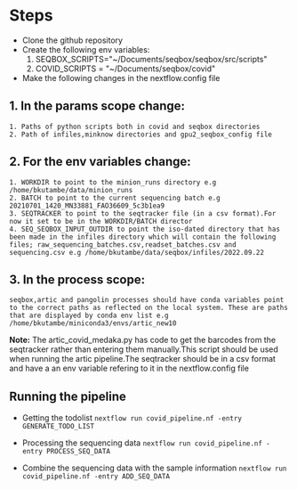 # Steps

* Clone the github repository
* Create the following env variables:
    1. SEQBOX_SCRIPTS="~/Documents/seqbox/seqbox/src/scripts"
    2. COVID_SCRIPTS = "~/Documents/seqbox/covid"
* Make the following changes in the nextflow.config file
## 1. In the **params scope** change:
    1. Paths of python scripts both in covid and seqbox directories
    2. Path of infiles,minknow directories and gpu2_seqbox_config file 
## 2. For the env variables change:
    1. WORKDIR to point to the minion_runs directory e.g /home/bkutambe/data/minion_runs
    2. BATCH to point to the current sequencing batch e.g 20210701_1420_MN33881_FAO36609_5c3b1ea9
    3. SEQTRACKER to point to the seqtracker file (in a csv format).For now it set to be in the WORKDIR/BATCH director
    4. SEQ_SEQBOX_INPUT_OUTDIR to point the iso-dated directory that has been made in the infiles directory which will contain the following files; raw_sequencing_batches.csv,readset_batches.csv and sequencing.csv e.g /home/bkutambe/data/seqbox/infiles/2022.09.22

## 3. In the **process scope**:
    seqbox,artic and pangolin processes should have conda variables point to the correct paths as reflected on the local system. These are paths that are displayed by conda env list e.g /home/bkutambe/miniconda3/envs/artic_new10

**Note:** The artic_covid_medaka.py has code to get the barcodes from the seqtracker rather than entering them manually.This script should be used when running the artic pipeline.The seqtracker should be in a csv format and have a an env variable refering to it in the nextflow.config file

## Running the pipeline

* Getting the todolist
`nextflow run covid_pipeline.nf -entry GENERATE_TODO_LIST`

* Processing the sequencing data
`nextflow run covid_pipeline.nf -entry PROCESS_SEQ_DATA`

* Combine the sequencing data with the sample information 
`nextflow run covid_pipeline.nf -entry ADD_SEQ_DATA`
